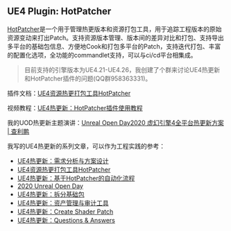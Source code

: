 ## UE4 Plugin: HotPatcher
[HotPatcher](https://github.com/hxhb/HotPatcher)是一个用于管理热更版本和资源打包工具，用于追踪工程版本的原始资源变动来打出Patch。支持资源版本管理、版本间的差异对比和打包、支持导出多平台的基础包信息、方便地Cook和打包多平台的Patch，支持迭代打包、丰富的配置化选项，全功能的commandlet支持，可以与ci/cd平台相集成。

>目前支持的引擎版本为UE4.21-UE4.26，我创建了个群来讨论UE4热更新和HotPatcher插件的问题(QQ群958363331)。

插件文档：[UE4资源热更打包工具HotPatcher](https://imzlp.com/posts/17590/)

视频教程：[UE4热更新：HotPatcher插件使用教程](https://www.bilibili.com/video/BV1Tz4y197tR/)

我的UOD热更新主题演讲：[Unreal Open Day2020 虚幻引擎4全平台热更新方案 | 查利鹏](https://www.bilibili.com/video/BV1ir4y1c76g)

我写的UE4热更新的系列文章，可以作为工程实践的参考：

- [UE4热更新：需求分析与方案设计](https://imzlp.com/posts/17371)
- [UE4资源热更打包工具HotPatcher](https://imzlp.com/posts/17590/)
- [UE4热更新：基于HotPatcher的自动化流程](https://imzlp.com/posts/10938/)
- [2020 Unreal Open Day](https://imzlp.com/posts/11043/)
- [UE4热更新：拆分基础包](https://imzlp.com/posts/13765/)
- [UE4热更新：资产管理与审计工具](https://imzlp.com/posts/3675)
- [UE4热更新：Create Shader Patch](https://imzlp.com/posts/5867/)
- [UE4热更新：Questions & Answers](https://imzlp.com/posts/16895/)
